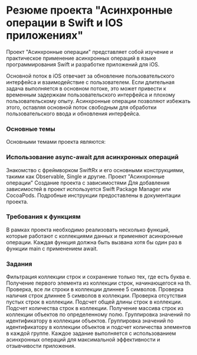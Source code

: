 # Резюме проекта "Асинхронные операции в Swift и IOS приложениях"
Проект "Асинхронные операции" представляет собой изучение и практическое применение асинхронных операций в языке программирования Swift и разработке приложений для iOS.

Основной поток в iOS отвечает за обновление пользовательского интерфейса и взаимодействие с пользователем. Если длительная задача выполняется в основном потоке, это может привести к временным задержкам пользовательского интерфейса и плохому пользовательскому опыту. Асинхронные операции позволяют избежать этого, оставляя основной поток свободным для обработки пользовательского ввода и обновления интерфейса.

### Основные темы
Основными темами проекта являются:

### Использование async-await для асинхронных операций
Знакомство с фреймворком SwiftRx и его основными конструкциями, такими как Observable, Single и другие.
Проект "Асинхронные операции"
Создание проекта с зависимостями
Для добавления зависимостей в проект используется Swift Package Manager или CocoaPods. Подробные инструкции предоставлены в документации проекта.

### Требования к функциям
В рамках проекта необходимо реализовать несколько функций, которые работают с коллекциями данных и применяют асинхронные операции. Каждая функция должна быть вызвана хотя бы один раз в функции main с применением await.

### Задания
Фильтрация коллекции строк и сохранение только тех, где есть буква e.
Получение первого элемента из коллекции строк, начинающегося на th.
Проверка, все ли строки в коллекции длиннее 5 символов.
Проверка наличия строк длиннее 5 символов в коллекции.
Проверка отсутствия пустых строк в коллекции.
Подсчет общей длины строк в коллекции.
Подсчет количества строк в коллекции.
Получение массива строк из коллекции объектов по определенному полю.
Группировка значений по идентификатору в коллекции объектов.
Группировка значений по идентификатору в коллекции объектов и подсчет количества элементов в каждой группе.
Каждое задание выполняется с использованием асинхронных операций для максимальной эффективности и отзывчивости приложения.
